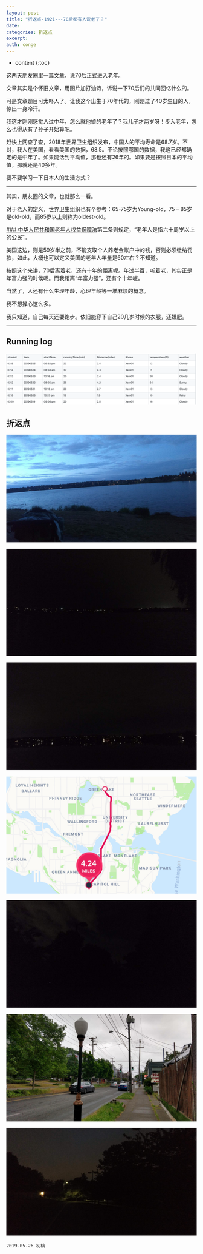 ```yaml
---
layout: post
title: "折返点-1921---70后都有人说老了？"
date:
categories: 折返点
excerpt:
auth: conge
---
```

* content
{:toc}

这两天朋友圈里一篇文章，说70后正式进入老年。

文章其实是个怀旧文章，用图片加打油诗，诉说一下70后们的共同回忆什么的。

可是文章题目可太吓人了。让我这个出生于70年代的，刚刚过了40岁生日的人，惊出一身冷汗。

我这才刚刚感觉人过中年，怎么就他娘的老年了？我儿子才两岁呀！步入老年，怎么也得从有了孙子开始算吧。

赶快上网查了查，2018年世界卫生组织发布，中国人的平均寿命是68.7岁。不对，我人在美国，看看美国的数据，68.5。不论按照哪国的数据，我这已经都确定的是中年了。如果能活到平均值，那也还有26年的。如果要是按照日本的平均值，那就还是40多年。

要不要学习一下日本人的生活方式？

--------

其实，朋友圈的文章，也就那么一看。

对于老人的定义，世界卫生组织也有个参考：65-75岁为Young-old，75 – 85岁是old-old，而85岁以上则称为oldest-old。

 [### 中华人民共和国老年人权益保障法](http://www.npc.gov.cn/wxzl/wxzl/2000-12/05/content_4668.htm)第二条则规定，“老年人是指六十周岁以上的公民”。

美国这边，则是59岁半之前，不能支取个人养老金账户中的钱，否则必须缴纳罚款，如此，大概也可以定义美国的老年人年量是60左右？不知道。

按照这个来讲，70后离着老，还有十年的距离呢。年过半百，听着老，其实正是年富力强的时候呢。而我距离“年富力强”，还有个十年呢。

当然了，人还有什么生理年龄，心理年龄等一堆麻烦的概念。

我不想操心这么多。

我只知道，自己每天还要跑步。依旧能穿下自己20几岁时候的衣服，还嫌肥。

------

## Running log

![Running log week 21 2019](/assets/images/折返点/118382-24a9853e880f3151.png)

## 折返点

![20190519.jpg](/assets/images/折返点/118382-d5f1e2c900ad0625.jpg)

![20190520.jpg](/assets/images/折返点/118382-8a53969e3f14d835.jpg)

![20190521.jpg](/assets/images/折返点/118382-cc0c97acf5c8678d.jpg)

![20190522.jpg](/assets/images/折返点/118382-149df1dc6e3591cc.jpg)

![20190523.jpg](/assets/images/折返点/118382-7e6fe532f93ca32b.jpg)

![20190524.jpg](/assets/images/折返点/118382-2a14a84b1b1ad8bf.jpg)

![20190525.jpg](/assets/images/折返点/118382-db7effbfc9b1a548.jpg)

```
2019-05-26 初稿
```
